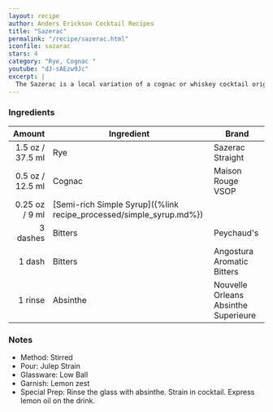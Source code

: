 ```yaml
---
layout: recipe
author: Anders Erickson Cocktail Recipes
title: "Sazerac"
permalink: "/recipe/sazerac.html"
iconfile: sazarac
stars: 4
category: "Rye, Cognac "
youtube: "dJ-sAEzw9Jc"
excerpt: |
  The Sazerac is a local variation of a cognac or whiskey cocktail originally from New Orleans, named for the Sazerac de Forge et Fils brand of cognac brandy.
---
```


### Ingredients

|   Amount | Ingredient                                                | Brand                                |
| -------: | --------------------------------------------------------- | ------------------------------------ |
|   1.5 oz / 37.5 ml | Rye                                                       | Sazerac Straight                     |
|   0.5 oz / 12.5 ml | Cognac                                                    | Maison Rouge VSOP                    |
|  0.25 oz / 9 ml | [Semi-rich Simple Syrup]({%link recipe_processed/simple_syrup.md%}) |
| 3 dashes | Bitters                                                   | Peychaud's                           |
|   1 dash | Bitters                                                   | Angostura Aromatic Bitters           |
|  1 rinse | Absinthe                                                  | Nouvelle Orleans Absinthe Superieure |

### Notes

- Method: Stirred
- Pour: Julep Strain
- Glassware: Low Ball
- Garnish: Lemon zest
- Special Prep: Rinse the glass with absinthe. Strain in cocktail. Express lemon oil on the drink.
